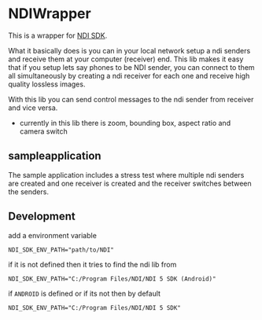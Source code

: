 # NDIWrapper

This is a wrapper for [NDI SDK](https://ndi.video/tech/).

What it basically does is you can in your local network setup a ndi senders and receive them
at your computer (receiver) end. This lib makes it easy that if you setup lets say phones
to be NDI sender, you can connect to them all simultaneously by creating a ndi receiver for each one and receive
high quality lossless images.

With this lib you can send control messages to the ndi sender from receiver and vice versa.
* currently in this lib there is zoom, bounding box, aspect ratio and camera switch


## sampleapplication

The sample application includes a stress test where multiple ndi senders are created and one receiver
is created and the receiver switches between the senders.

## Development

add a environment variable

```
NDI_SDK_ENV_PATH="path/to/NDI"
```

if it is not defined then it tries to find the ndi lib from

```
NDI_SDK_ENV_PATH="C:/Program Files/NDI/NDI 5 SDK (Android)"
```
if `ANDROID` is defined or if its not then by default

```
NDI_SDK_ENV_PATH="C:/Program Files/NDI/NDI 5 SDK"
```
